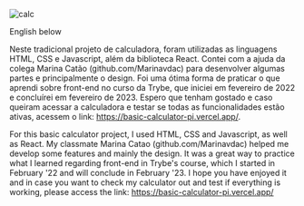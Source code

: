 ![calc](https://user-images.githubusercontent.com/92753791/199849219-39c70112-f95f-4f4e-87d3-abad6bfa47b5.png)

English below

Neste tradicional projeto de calculadora, foram utilizadas as linguagens HTML, CSS e Javascript, além da biblioteca React.
Contei com a ajuda da colega Marina Catão (github.com/Marinavdac) para desenvolver algumas partes e principalmente o design.
Foi uma ótima forma de praticar o que aprendi sobre front-end no curso da Trybe, que iniciei em fevereiro de 2022 e concluírei em fevereiro de 2023.
Espero que tenham gostado e caso queiram acessar a calculadora e testar se todas as funcionalidades estão ativas, acessem o link: 
https://basic-calculator-pi.vercel.app/.

For this basic calculator project, I used HTML, CSS and Javascript, as well as React. My classmate Marina Catao (github.com/Marinavdac) helped me develop some features and mainly the design. It was a great way to practice what I learned regarding front-end in Trybe's course, which I started in February '22 and will conclude in February '23.
I hope you have enjoyed it and in case you want to check my calculator out and test if everything is working, please access the link:
https://basic-calculator-pi.vercel.app/
